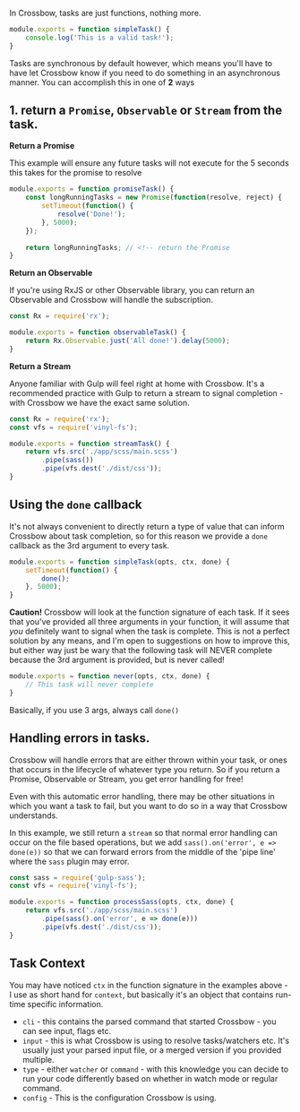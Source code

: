 In Crossbow, tasks are just functions, nothing more. 

```js
module.exports = function simpleTask() {
    console.log('This is a valid task!');
}
```

Tasks are synchronous by default however, which means you'll have to 
have let Crossbow know if you need to do something in an asynchronous manner. You can accomplish this in one of **2** 
ways
  
## 1. return a `Promise`, `Observable` or `Stream` from the task.

**Return a Promise**

This example will ensure any future tasks will not execute for the 5 seconds this takes for the promise to resolve

```js
module.exports = function promiseTask() {
    const longRunningTasks = new Promise(function(resolve, reject) {
        setTimeout(function() {
            resolve('Done!');
        }, 5000);
    });
    
    return longRunningTasks; // <!-- return the Promise
}
```

**Return an Observable**

If you're using RxJS or other Observable library, you can return an Observable and Crossbow will handle the subscription.

```js
const Rx = require('rx');

module.exports = function observableTask() {
    return Rx.Observable.just('All done!').delay(5000);
}
```

**Return a Stream**

Anyone familiar with Gulp will feel right at home with Crossbow. It's a recommended practice with Gulp to return 
a stream to signal completion - with Crossbow we have the exact same solution.

```js
const Rx = require('rx');
const vfs = require('vinyl-fs');

module.exports = function streamTask() {
    return vfs.src('./app/scss/main.scss')
        .pipe(sass())
        .pipe(vfs.dest('./dist/css'));
}
```

## Using the `done` callback

It's not always convenient to directly return a type of value that can inform Crossbow about task completion, so for this 
reason we provide a `done` callback as the 3rd argument to every task.

```js
module.exports = function simpleTask(opts, ctx, done) {
    setTimeout(function() {
        done();
    }, 5000);
}
```

**Caution!** Crossbow will look at the function signature of each task. If it sees that you've provided all three arguments
in your function, it will assume that *you* definitely want to signal when the task is complete. This is not a perfect 
 solution by any means, and I'm open to suggestions on how to improve this, but either way just be wary that the 
 following task will NEVER complete because the 3rd argument is provided, but is never called!
 
 ```js
 module.exports = function never(opts, ctx, done) {
     // This task will never complete
 }
 ```
 
 Basically, if you use 3 args, always call `done()`
 
## Handling errors in tasks.

Crossbow will handle errors that are either thrown within your task, or ones that occurs in the lifecycle of whatever
type you return. So if you return a Promise, Observable or Stream, you get error handling for free!

Even with this automatic error handling, there may be other situations in which you want a task to fail, but you
 want to do so in a way that Crossbow understands.
 
 In this example, we still return a `stream` so that normal error handling can occur on the file based operations, 
 but we add `sass().on('error', e => done(e))` so that we can forward errors from the middle of the 'pipe line' where the
 `sass` plugin may error.

```js
const sass = require('gulp-sass');
const vfs = require('vinyl-fs');

module.exports = function processSass(opts, ctx, done) {
    return vfs.src('./app/scss/main.scss')
        .pipe(sass().on('error', e => done(e)))
        .pipe(vfs.dest('./dist/css'));
}
```

## Task Context

You may have noticed `ctx` in the function signature in the examples above - I use as short hand for `context`, 
but basically it's an object that contains run-time specific information.

- `cli` - this contains the parsed command that started Crossbow - you can see input, flags etc.
- `input` - this is what Crossbow is using to resolve tasks/watchers etc. It's usually just your parsed input file, or a merged
    version if you provided multiple.
- `type` - either `watcher` or `command` - with this knowledge you can decide to run your code differently based on whether
   in watch mode or regular command.
- `config` - This is the configuration Crossbow is using.
    
